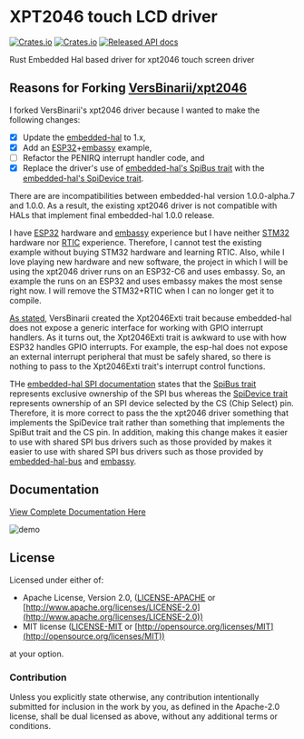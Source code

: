 # XPT2046 touch LCD driver

[![Crates.io](https://img.shields.io/crates/d/xpt2046.svg)](https://crates.io/crates/xpt2046)
[![Crates.io](https://img.shields.io/crates/v/xpt2046.svg)](https://crates.io/crates/xpt2046)
[![Released API docs](https://docs.rs/xpt2046/badge.svg)](https://docs.rs/xpt2046)

Rust Embedded Hal based driver for xpt2046 touch screen driver

## Reasons for Forking [VersBinarii/xpt2046](https://github.com/VersBinarii/xpt2046)

I forked VersBinarii's xpt2046 driver because I wanted to make the following changes:

- [x] Update the [embedded-hal](https://github.com/rust-embedded/embedded-hal/tree/master/embedded-hal) to 1.x,
- [x] Add an [ESP32](https://github.com/esp-rs/esp-hal)+[embassy](https://github.com/embassy-rs/embassy) example,
- [ ] Refactor the PENIRQ interrupt handler code, and
- [x] Replace the driver's use of [embedded-hal's SpiBus trait](https://docs.esp-rs.org/esp-idf-hal/embedded_hal/spi/trait.SpiBus.html) with the [embedded-hal's SpiDevice trait](https://docs.esp-rs.org/esp-idf-hal/embedded_hal/spi/trait.SpiDevice.html).

There are are incompatibilities between embedded-hal version 1.0.0-alpha.7 and 1.0.0. As a result, the existing xpt2046 driver is not compatible with HALs that implement final embedded-hal 1.0.0 release.

I have [ESP32](https://github.com/esp-rs/esp-hal) hardware and [embassy](https://github.com/embassy-rs/embassy) experience but I have neither [STM32](https://github.com/stm32-rs/stm32f4xx-hal) hardware nor [RTIC](https://github.com/rtic-rs/rtic) experience. Therefore, I cannot test the existing example without buying STM32 hardware and learning RTIC. Also, while I love playing new hardware and new software, the project in which I will be using the xpt2046 driver runs on an ESP32-C6 and uses embassy. So, an example the runs on an ESP32 and uses embassy makes the most sense right now. I will remove the STM32+RTIC when I can no longer get it to compile.

[As stated](https://github.com/VersBinarii/xpt2046/blob/v0.3.0/src/exti_pin.rs), VersBinarii created the Xpt2046Exti trait because embedded-hal does not expose a generic interface for working with GPIO interrupt handlers. As it turns out, the Xpt2046Exti trait is awkward to use with how ESP32 handles GPIO interrupts. For example, the esp-hal does not expose an external interrupt peripheral that must be safely shared, so there is nothing to pass to the Xpt2046Exti trait's interrupt control functions.

THe [embedded-hal SPI documentation](https://docs.rs/embedded-hal/latest/embedded_hal/spi/index.html) states that the [SpiBus trait](https://docs.rs/embedded-hal/latest/embedded_hal/spi/trait.SpiBus.html) represents exclusive ownership of the SPI bus whereas the [SpiDevice trait](https://docs.rs/embedded-hal/latest/embedded_hal/spi/trait.SpiDevice.html) represents ownership of an SPI device selected by the CS (Chip Select) pin. Therefore, it is more correct to pass the the xpt2046 driver something that implements the SpiDevice trait rather than something that implements the SpiBut trait and the CS pin. In addition, making this change makes it easier to use with shared SPI bus drivers such as those provided by makes it easier to use with shared SPI bus drivers such as those provided by [embedded-hal-bus](https://docs.rs/embedded-hal-bus/latest/embedded_hal_bus/spi/index.html) and [embassy](https://docs.rs/embassy-embedded-hal/latest/embassy_embedded_hal/shared_bus/index.html).

## Documentation

[View Complete Documentation Here](https://docs.rs/xpt2046)

![demo](touch_rust.png)

## License

Licensed under either of:

- Apache License, Version 2.0, ([LICENSE-APACHE](LICENSE-APACHE) or [http://www.apache.org/licenses/LICENSE-2.0](http://www.apache.org/licenses/LICENSE-2.0))
- MIT license ([LICENSE-MIT](LICENSE-MIT) or [http://opensource.org/licenses/MIT](http://opensource.org/licenses/MIT))

at your option.

### Contribution

Unless you explicitly state otherwise, any contribution intentionally submitted for inclusion in the work by you, as defined in the Apache-2.0 license, shall be dual licensed as above, without any additional terms or conditions.
